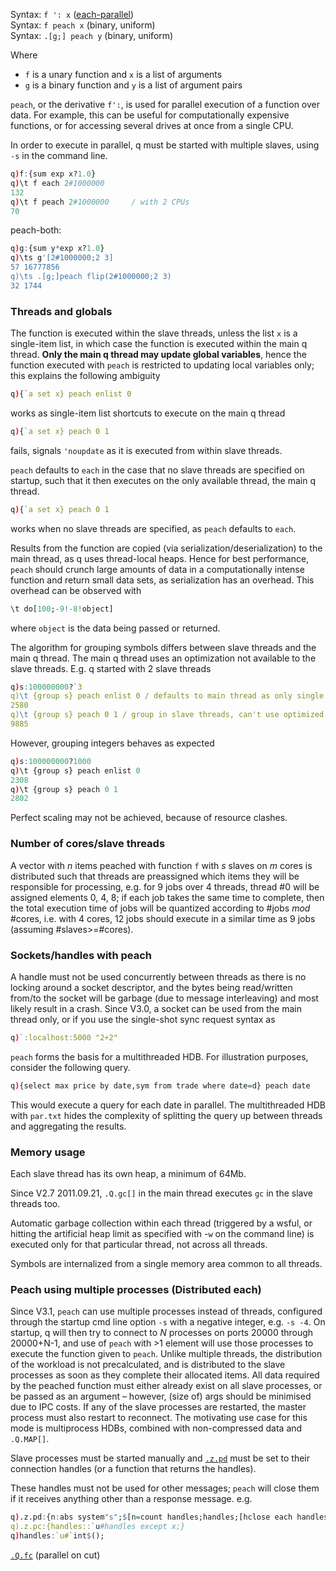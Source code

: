 
Syntax: `f ': x`  ([each-parallel](adverbs/#each-parallel))  
Syntax: `f peach x`  (binary, uniform)  
Syntax: `.[g;] peach y`  (binary, uniform)

Where 

- `f` is a unary function and `x` is a list of arguments
- `g` is a binary function and `y` is a list of argument pairs

`peach`, or the derivative `f':`, is used for parallel execution of a function over data. For example, this can be useful for computationally expensive functions, or for accessing several drives at once from a single CPU.

In order to execute in parallel, q must be started with multiple slaves, using `-s` in the command line.

```q
q)f:{sum exp x?1.0}
q)\t f each 2#1000000
132
q)\t f peach 2#1000000     / with 2 CPUs
70
```
peach-both:
```q
q)g:{sum y*exp x?1.0}
q)\ts g'[2#1000000;2 3]
57 16777856
q)\ts .[g;]peach flip(2#1000000;2 3)
32 1744
```


### Threads and globals

The function is executed within the slave threads, unless the list `x` is a single-item list, in which case the function is executed within the main q thread. **Only the main q thread may update global variables**, hence the function executed with `peach` is restricted to updating local variables only; this explains the following ambiguity
```q
q){`a set x} peach enlist 0
```
works as single-item list shortcuts to execute on the main q thread
```q
q){`a set x} peach 0 1
```
fails, signals `'noupdate` as it is executed from within slave threads.

`peach` defaults to `each` in the case that no slave threads are specified on startup, such that it then executes on the only available thread, the main q thread.
```q
q){`a set x} peach 0 1
```
works when no slave threads are specified, as `peach` defaults to `each`.

Results from the function are copied (via serialization/deserialization) to the main thread, as q uses thread-local heaps. Hence for best performance, `peach` should crunch large amounts of data in a computationally intense function and return small data sets, as serialization has an overhead. This overhead can be observed with
```q
\t do[100;-9!-8!object]
```
where `object` is the data being passed or returned.

The algorithm for grouping symbols differs between slave threads and the main q thread. The main q thread uses an optimization not available to the slave threads. E.g. q started with 2 slave threads
```q
q)s:100000000?`3
q)\t {group s} peach enlist 0 / defaults to main thread as only single item
2580
q)\t {group s} peach 0 1 / group in slave threads, can't use optimized algorithm
9885
```
However, grouping integers behaves as expected
```q
q)s:100000000?1000
q)\t {group s} peach enlist 0
2308
q)\t {group s} peach 0 1
2802
```
Perfect scaling may not be achieved, because of resource clashes.


### Number of cores/slave threads

A vector with _n_ items peached with function `f` with _s_ slaves on _m_ cores is distributed such that threads are preassigned which items they will be responsible for processing, e.g. for 9 jobs over 4 threads, thread \#0 will be assigned elements 0, 4, 8; if each job takes the same time to complete, then the total execution time of jobs will be quantized according to \#jobs _mod_ \#cores, i.e. with 4 cores, 12 jobs should execute in a similar time as 9 jobs (assuming \#slaves&gt;=\#cores).


### Sockets/handles with peach

A handle must not be used concurrently between threads as there is no locking around a socket descriptor, and the bytes being read/written from/to the socket will be garbage (due to message interleaving) and most likely result in a crash. Since V3.0, a socket can be used from the main thread only, or if you use the single-shot sync request syntax as
```q
q)`:localhost:5000 "2+2"
```
`peach` forms the basis for a multithreaded HDB. For illustration purposes, consider the following query. 
```q
q){select max price by date,sym from trade where date=d} peach date
```
This would execute a query for each date in parallel. The multithreaded HDB with `par.txt` hides the complexity of splitting the query up between threads and aggregating the results.


### Memory usage

Each slave thread has its own heap, a minimum of 64Mb.

Since V2.7 2011.09.21, `.Q.gc[]` in the main thread executes `gc` in the slave threads too.

Automatic garbage collection within each thread (triggered by a wsful, or hitting the artificial heap limit as specified with -`w` on the command line) is executed only for that particular thread, not across all threads.

Symbols are internalized from a single memory area common to all threads.


### Peach using multiple processes (Distributed each)

Since V3.1, `peach` can use multiple processes instead of threads, configured through the startup cmd line option `-s` with a negative integer, e.g. `-s -4`. On startup, q will then try to connect to _N_ processes on ports 20000 through 20000+N-1, and use of `peach` with &gt;1 element will use those processes to execute the function given to `peach`. Unlike multiple threads, the distribution of the workload is not precalculated, and is distributed to the slave processes as soon as they complete their allocated items. All data required by the peached function must either already exist on all slave processes, or be passed as an argument – however, (size of) args should be minimised due to IPC costs. If any of the slave processes are restarted, the master process must also restart to reconnect. The motivating use case for this mode is multiprocess HDBs, combined with non-compressed data and `.Q.MAP[]`.

Slave processes must be started manually and [`.z.pd`](dotz/#zpd-peach-handles) must be set to their connection handles (or a function that returns the handles).

These handles must not be used for other messages; `peach` will close them if it receives anything other than a response message. e.g.
```q
q).z.pd:{n:abs system"s";$[n=count handles;handles;[hclose each handles;:handles::`u#hopen each 20000+til n]]}
q).z.pc:{handles::`u#handles except x;}
q)handles:`u#`int$();
```


<i class="fa fa-hand-o-right"></i> [`.Q.fc`](dotq/#qfc-parallel-on-cut) (parallel on cut)

